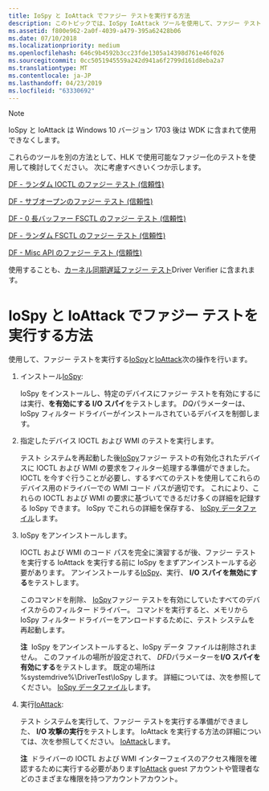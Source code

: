 ```yaml
---
title: IoSpy と IoAttack でファジー テストを実行する方法
description: このトピックでは、IoSpy IoAttack ツールを使用して、ファジー テストを実行する方法を説明します
ms.assetid: f800e962-2a0f-4039-a479-395a62428b06
ms.date: 07/10/2018
ms.localizationpriority: medium
ms.openlocfilehash: 646c9b4592b3cc23fde1305a14398d761e46f026
ms.sourcegitcommit: 0cc5051945559a242d941a6f2799d161d8eba2a7
ms.translationtype: MT
ms.contentlocale: ja-JP
ms.lasthandoff: 04/23/2019
ms.locfileid: "63330692"
---
```

> [!NOTE]
> IoSpy と IoAttack は Windows 10 バージョン 1703 後は WDK に含まれて使用できなくします。
>
> これらのツールを別の方法として、HLK で使用可能なファジー化のテストを使用して検討してください。 次に考慮すべきいくつか示します。
> 
> [DF - ランダム IOCTL のファジー テスト (信頼性)](https://docs.microsoft.com/windows-hardware/test/hlk/testref/236b8ad5-0ba1-4075-80a6-ae9dafb71c94)
>
> [DF - サブオープンのファジー テスト (信頼性)](https://docs.microsoft.com/windows-hardware/test/hlk/testref/92bf534e-aa48-4aeb-b3cd-e46fb7cc7d80)
>
> [DF - 0 長バッファー FSCTL のファジー テスト (信頼性)](https://docs.microsoft.com/windows-hardware/test/hlk/testref/5f5f6c7e-d5db-4ff1-8cee-da47203ab070)
>
> [DF - ランダム FSCTL のファジー テスト (信頼性)](https://docs.microsoft.com/windows-hardware/test/hlk/testref/e529e34e-076a-4978-926f-7eca333e8f4d)
>
> [DF - Misc API のファジー テスト (信頼性)](https://docs.microsoft.com/windows-hardware/test/hlk/testref/fb305d04-6e8c-4dfc-9984-9692df82fbd8)
>
> 使用することも、[カーネル同期遅延ファジー テスト](https://docs.microsoft.com/windows-hardware/drivers/devtest/kernel-synchronization-delay-fuzzing)Driver Verifier に含まれます。
>

# <a name="how-to-perform-fuzz-tests-with-iospy-and-ioattack"></a>IoSpy と IoAttack でファジー テストを実行する方法


使用して、ファジー テストを実行する[IoSpy](iospy.md)と[IoAttack](ioattack.md)次の操作を行います。

1.  インストール[IoSpy](iospy.md):

    IoSpy をインストールし、特定のデバイスにファジー テストを有効にするには実行、**を有効にする I/O スパイ**をテストします。 *DQ*パラメーターは、IoSpy フィルター ドライバーがインストールされているデバイスを制御します。

2.  指定したデバイス IOCTL および WMI のテストを実行します。

    テスト システムを再起動した後[IoSpy](iospy.md)ファジー テストの有効化されたデバイスに IOCTL および WMI の要求をフィルター処理する準備ができました。 IOCTL を今すぐ行うことが必要し、するすべてのテストを使用してこれらのデバイス用のドライバーでの WMI コード パスが適切です。 これにより、これらの IOCTL および WMI の要求に基づいてできるだけ多くの詳細を記録する IoSpy できます。 IoSpy でこれらの詳細を保存する、 [IoSpy データファイル](iospy.md)します。

3.  IoSpy をアンインストールします。

    IOCTL および WMI のコード パスを完全に演習するが後、ファジー テストを実行する IoAttack を実行する前に IoSpy をまずアンインストールする必要があります。 アンインストールする[IoSpy](iospy.md)、実行、 **I/O スパイを無効にする**をテストします。

    このコマンドを削除、 [IoSpy](iospy.md)ファジー テストを有効にしていたすべてのデバイスからのフィルター ドライバー。 コマンドを実行すると、メモリから IoSpy フィルター ドライバーをアンロードするために、テスト システムを再起動します。

    **注**  IoSpy をアンインストールすると、IoSpy データ ファイルは削除されません。 このファイルの場所が設定されて、 *DFD*パラメーターを**I/O スパイを有効にする**をテストします。 既定の場所は %systemdrive%\\DriverTest\\IoSpy します。 詳細については、次を参照してください。 [IoSpy データファイル](iospy.md)します。

     

4.  実行[IoAttack](ioattack.md):

    テスト システムを実行して、ファジー テストを実行する準備ができました、 **I/O 攻撃の実行**をテストします。 IoAttack を実行する方法の詳細については、次を参照してください。 [IoAttack](ioattack.md)します。

    **注**  ドライバーの IOCTL および WMI インターフェイスのアクセス権限を確認するために実行する必要があります[IoAttack](ioattack.md) guest アカウントや管理者などのさまざまな権限を持つアカウントアカウント。

     

 

 





